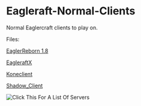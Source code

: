 # Eagleraft-Normal-Clients
Normal Eaglercraft clients to play on.

Files:

[EaglerReborn 1.8](https://github.com/dah-hackers/Eagleraft-Normal-Clients/blob/main/EaglerReborn_1.8_indev_Offline_International.html)

[EagleraftX](https://github.com/dah-hackers/Eagleraft-Normal-Clients/blob/main/EaglercraftX_U19_1.8_Offline_International.html)

[Koneclient](https://github.com/dah-hackers/Eagleraft-Normal-Clients/blob/main/Koneclient-1.8.8-offlineDownload.html)

[Shadow_Client](https://github.com/dah-hackers/Eagleraft-Normal-Clients/blob/main/Shadow_Client_2.5_1.8.8_International.html)

![Click This For A List Of Servers](https://github.com/dah-hackers/Eagleraft-Normal-Clients/assets/113061538/8333cb8c-6089-43a4-892f-a3c4fc3609ba)


